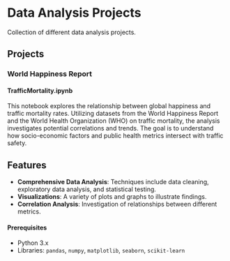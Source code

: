 # Data Analysis Projects

Collection of different data analysis projects.

## Projects

### World Happiness Report
#### TrafficMortality.ipynb

This notebook explores the relationship between global happiness and traffic mortality rates. Utilizing datasets from the World Happiness Report and the World Health Organization (WHO) on traffic mortality, the analysis investigates potential correlations and trends. The goal is to understand how socio-economic factors and public health metrics intersect with traffic safety.

## Features

- **Comprehensive Data Analysis**: Techniques include data cleaning, exploratory data analysis, and statistical testing.
- **Visualizations**: A variety of plots and graphs to illustrate findings.
- **Correlation Analysis**: Investigation of relationships between different metrics.


#### Prerequisites
- Python 3.x
- Libraries: `pandas`, `numpy`, `matplotlib`, `seaborn`, `scikit-learn`
